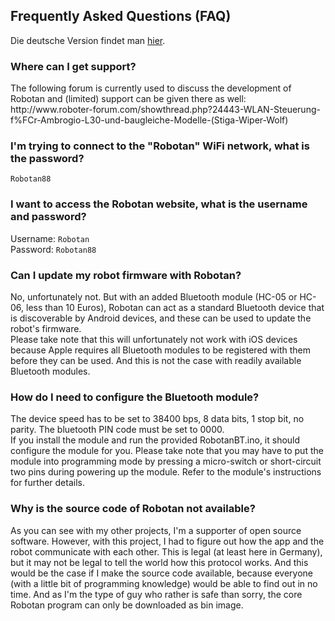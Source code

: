 <H2>Frequently Asked Questions (FAQ)</H2>
Die deutsche Version findet man <A HREF="FAQ_de.md">hier</A>.
<H3>Where can I get support?</H3>
The following forum is currently used to discuss the development of Robotan and (limited) support can be given there as well:<BR>
  http://www.roboter-forum.com/showthread.php?24443-WLAN-Steuerung-f%FCr-Ambrogio-L30-und-baugleiche-Modelle-(Stiga-Wiper-Wolf)
<H3>I'm trying to connect to the "Robotan" WiFi network, what is the password?</H3>
  <code>Robotan88</code>
<H3>I want to access the Robotan website, what is the username and password?</H3>
  Username: <code>Robotan</code>  <BR>
Password: <code>Robotan88</code>
<H3>Can I update my robot firmware with Robotan?</H3>
No, unfortunately not. But with an added Bluetooth module (HC-05 or HC-06, less than 10 Euros), Robotan can act as a standard Bluetooth device that is discoverable by Android devices, and these can be used to update the robot's firmware.<BR>
Please take note that this will unfortunately not work with iOS devices because Apple requires all Bluetooth modules to be registered with them before they can be used. And this is not the case with readily available Bluetooth modules.
<H3>How do I need to configure the Bluetooth module?</H3>
The device speed has to be set to 38400 bps, 8 data bits, 1 stop bit, no parity. The bluetooth PIN code must be set to 0000.<BR>
If you install the module and run the provided RobotanBT.ino, it should configure the module for you. Please take note that you may have to put the module into programming mode by pressing a micro-switch or short-circuit two pins during powering up the module. Refer to the module's instructions for further details.
<H3>Why is the source code of Robotan not available?</H3>
As you can see with my other projects, I'm a supporter of open source software. However, with this project, I had to figure out how the app and the robot communicate with each other. This is legal (at least here in Germany), but it may not be legal to tell the world how this protocol works. And this would be the case if I make the source code available, because everyone (with a little bit of programming knowledge) would be able to find out in no time. And as I'm the type of guy who rather is safe than sorry, the core Robotan program can only be downloaded as bin image.



